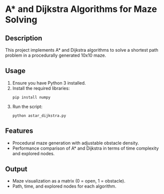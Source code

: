 
# A* and Dijkstra Algorithms for Maze Solving

## Description
This project implements A* and Dijkstra algorithms to solve a shortest path problem in a procedurally generated 10x10 maze.

## Usage
1. Ensure you have Python 3 installed.
2. Install the required libraries:
   ```
   pip install numpy
   ```
3. Run the script:
   ```
   python astar_dijkstra.py
   ```

## Features
- Procedural maze generation with adjustable obstacle density.
- Performance comparison of A* and Dijkstra in terms of time complexity and explored nodes.

## Output
- Maze visualization as a matrix (0 = open, 1 = obstacle).
- Path, time, and explored nodes for each algorithm.
